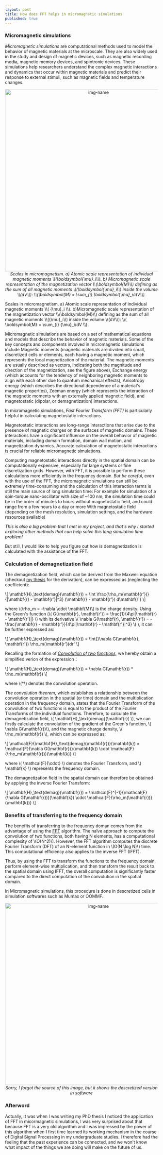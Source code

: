 ```yaml
---
layout: post
title: How does FFT helps in micromagnetic simulations
published: true
---
```


### Micromagnetic simulations

_Micromagnetic simulations_ are computational methods used to model the behavior of magnetic materials at the microscale. They are also widely used in the study and design of magnetic devices, such as magnetic recording media, magnetic memory devices, and spintronic devices. These simulations help researchers understand the complex magnetic interactions and dynamics that occur within magnetic materials and predict their response to external stimuli, such as magnetic fields and temperature changes. 

<p align="center">
  <img alt="img-name" src="{{ site.baseurl }}/images/fig1.png" height="auto" width="600">
    <em>Scales in micromagnetism. a) Atomic scale representation of individual magnetic moments \\(\boldsymbol{\mu}_i\\). b) Micromagnetic scale representation of the magnetization vector \\(\boldsymbol{M}\\) defining as the sum of all magnetic moments \\(\boldsymbol{\mu}_i\\) inside the volume \\(dV\\): \\(\boldsymbol{M} = \sum_{i} \boldsymbol{\mu}_i/dV\\).</em>
</p>
Scales in micromagnetism. a) Atomic scale representation of individual magnetic moments \\( {\mu}_i \\). b)Micromagnetic scale representation of the magnetization vector \\(\boldsymbol{M}\\) defining as the sum of all magnetic moments \\({\mu}_i\\) inside the volume \\(dV\\): \\( \boldsymbol{M} = \sum_{i} {\mu}_i/dV \\).


Micromagnetic simulations are based on a set of mathematical equations and models that describe the behavior of magnetic materials. Some of the key concepts and components involved in micromagnetic simulations include 
Magnetic moments (magnetic materials are divided into small, discretized cells or elements, each having a magnetic moment, which represents the local magnetization of the material. The magnetic moments are usually described as vectors, indicating both the magnitude and direction of the magnetization, see the figure above), Exchange energy (which accounts for the tendency of neighboring magnetic moments to align with each other due to quantum mechanical effects), Anisotropy energy (which describes the directional dependence of a material's magnetic properties), Zeeman energy (which represents the interaction of the magnetic moments with an externally applied magnetic field), and magnetostatic (dipolar, or demagnetization) interactions.

In micromagnetic simulations, _Fast Fourier Transform (FFT)_ is particularly helpful in calculating magnetostatic interactions.

Magnetostatic interactions are long-range interactions that arise due to the presence of magnetic charges on the surfaces of magnetic domains. These interactions have a significant influence on the overall behavior of magnetic materials, including domain formation, domain wall motion, and magnetization dynamics. Accurate calculation of magnetostatic interactions is crucial for reliable micromagnetic simulations.

Computing magnetostatic interactions directly in the spatial domain can be computationally expensive, especially for large systems or fine discretization grids. However, with FFT, it is possible to perform these calculations more efficiently in the frequency domain. _But be careful_, even with the use of the FFT, the micromagnetic simulations can still be extremely time-consuming and the calculation of this interaction terms is still the main source of long simulation time: For example for simulation of a spin-torque nano-oscillator with size of ~100 nm, the simulation time could be in the order of minutes to hours without magnetostatic field, and could range from a few hours to a day or more With magnetostatic field (depending on the mesh resolution, simulation settings, and the hardware resources available)

_This is also a big problem that I met in my project, and that's why I started exploring other methods that can help solve this long simulation time problem!_

But still, I would like to help you figure out how is demagnetization is calculated with the assistance of the FFT.


### Calculation of demagnetization field

The demagnetization field, which can be derived from the Maxwell equation (checkout [my thesis](https://theses.hal.science/tel-03770225/document) for the derivation), can be expressed as (neglecting the coefficient):

\\[
\mathbf{H}_\text{demag}(\mathbf{r}) = \int \frac{\rho_m(\mathbf{r'})}{|\mathbf{r} - \mathbf{r'}|^3} (\mathbf{r} - \mathbf{r'}) d\mathbf{r'}
\\]

where \\(\rho_m = -\nabla \cdot \mathbf{M}\\) is the charge density. Using the Green's function (\\( G(\mathbf{r}, \mathbf{r'}) = \frac{1}{4\pi|\mathbf{r} - \mathbf{r'}|} \\) with its derivative \\(
   \nabla G(\mathbf{r}, \mathbf{r'}) = -\frac{\mathbf{r} - \mathbf{r'}}{4\pi|\mathbf{r} - \mathbf{r'}|^3}
   \\) ), it can be further expressed as:
   
\\[
\mathbf{H}_\text{demag}(\mathbf{r}) = \int{}\nabla G(\mathbf{r}, \mathbf{r'}) \rho_m(\mathbf{r'})dr'
\\]

Recalling the formation of [_Convolution of two functions_](https://en.wikipedia.org/wiki/Convolution), we hereby obtain a simplified verion of the expression：

\\[
 \mathbf{H}_\text{demag}(\mathbf{r}) = \nabla G(\mathbf{r}) * \rho_m(\mathbf{r})
\\]

where \\(\*\\) denotes the convolution operation.

_The convolution theorem_, which establishes a relationship between the convolution operation in the spatial (or time) domain and the multiplication operation in the frequency domain, states that the Fourier Transform of the convolution of two functions is equal to the product of the Fourier Transforms of the individual functions. Therefore, to calculate the demagnetization field, \\( \mathbf{H}_\text{demag}(\mathbf{r}) \\), we can firstly calculate  the convolution of the gradient of the Green's function, \\( \nabla G(\mathbf{r})\\), and the magnetic charge density, \\( \rho_m(\mathbf{r}) \\), which can be expressed as:

\\[
\mathcal{F}\{\mathbf{H}_\text{demag}(\mathbf{r})\}(\mathbf{k}) = \mathcal{F}\{\nabla G(\mathbf{r})\}(\mathbf{k}) \cdot \mathcal{F}\{\rho_m(\mathbf{r})\}(\mathbf{k})
\\]

where \\( \mathcal{F}\{\cdot\} \\) denotes the Fourier Transform, and \\( \mathbf{k} \\) represents the frequency domain.

The demagnetization field in the spatial domain can therefore be obtained by applying the inverse Fourier Transform:

\\[
\mathbf{H}_\text{demag}(\mathbf{r}) = \mathcal{F}^{-1}\{\mathcal{F}\{\nabla G(\mathbf{r})\}(\mathbf{k}) \cdot \mathcal{F}\{\rho_m(\mathbf{r})\}(\mathbf{k})\}
\\]

### Benefits of transferring to the frequency domain 

The benefits of transferring to the frequency doman comes from the advantage of using the [FFT](https://en.wikipedia.org/wiki/Fast_Fourier_transform) algorithm. The naïve approach to compute the convolution of two functions, both having N elements, has a computational complexity of \\(O(N^2)\\). However, the FFT algorithm computes the discrete Fourier Transform (DFT) of an N-element function in \\(O(N \log N)\\) time. This computational efficiency also applies to the inverse FFT (IFFT).

Thus, by using the FFT to transform the functions to the frequency domain, perform element-wise multiplication, and then transform the result back to the spatial domain using IFFT, the overall computation is significantly faster compared to the direct computation of the convolution in the spatial domain.

In Micromagnetic simulations, this procedure is done in descretized cells in simulation softwares such as Mumax or OOMMF. 

<p align="center">
  <img alt="img-name" src="{{ site.baseurl }}/images/fft_demag.png" height="auto" width="600">
    <em>Sorry, I forgot the source of this image, but it shows the descretized version in software</em>
</p>

### Afterword 

Actually, It was when I was writing my PhD thesis I noticed the application of FFT in micormagnetic simulations, I was very surprised about that because FFT is a very old algorithm and I was impressed by the power of this algorithm when I first time learned its working mechanism in the course of Digital Signal Processing in my undergraduate studies. I therefore had the feeling that the past experience can be connected, and we won't know what impact of the things we are doing will make on the future of us.
